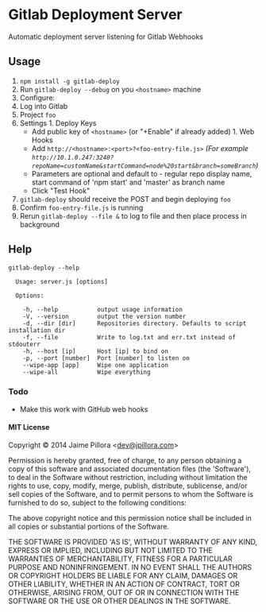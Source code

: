 Gitlab Deployment Server
==============

Automatic deployment server listening for Gitlab Webhooks

## Usage

1. `npm install -g gitlab-deploy`
1. Run `gitlab-deploy --debug` on you `<hostname>` machine
1. Configure:
  1. Log into Gitlab
  1. Project `foo`
  1. Settings
    1. Deploy Keys
      * Add public key of `<hostname>` (or "+Enable" if already added)
    1. Web Hooks
      * Add `http://<hostname>:<port>?<foo-entry-file.js>` *(For example `http://10.1.0.247:3240?repoName=customName&startCommand=node%20start&branch=someBranch`)*
      * Parameters are optional and default to - regular repo display name, start command of 'npm start' and 'master' as branch name
      * Click "Test Hook"
1. `gitlab-deploy` should receive the POST and begin deploying `foo`
1. Confirm `foo-entry-file.js` is running
1. Rerun `gitlab-deploy --file &` to log to file and then place process in background

## Help

```
gitlab-deploy --help
```
```
  Usage: server.js [options]

  Options:

    -h, --help           output usage information
    -V, --version        output the version number
    -d, --dir [dir]      Repositories directory. Defaults to script installation dir
    -f, --file           Write to log.txt and err.txt instead of stdouterr
    -h, --host [ip]      Host [ip] to bind on
    -p, --port [number]  Port [number] to listen on
    --wipe-app [app]     Wipe one application
    --wipe-all           Wipe everything
```

### Todo

* Make this work with GitHub web hooks

#### MIT License

Copyright © 2014 Jaime Pillora &lt;dev@jpillora.com&gt;

Permission is hereby granted, free of charge, to any person obtaining
a copy of this software and associated documentation files (the
'Software'), to deal in the Software without restriction, including
without limitation the rights to use, copy, modify, merge, publish,
distribute, sublicense, and/or sell copies of the Software, and to
permit persons to whom the Software is furnished to do so, subject to
the following conditions:

The above copyright notice and this permission notice shall be
included in all copies or substantial portions of the Software.

THE SOFTWARE IS PROVIDED 'AS IS', WITHOUT WARRANTY OF ANY KIND,
EXPRESS OR IMPLIED, INCLUDING BUT NOT LIMITED TO THE WARRANTIES OF
MERCHANTABILITY, FITNESS FOR A PARTICULAR PURPOSE AND NONINFRINGEMENT.
IN NO EVENT SHALL THE AUTHORS OR COPYRIGHT HOLDERS BE LIABLE FOR ANY
CLAIM, DAMAGES OR OTHER LIABILITY, WHETHER IN AN ACTION OF CONTRACT,
TORT OR OTHERWISE, ARISING FROM, OUT OF OR IN CONNECTION WITH THE
SOFTWARE OR THE USE OR OTHER DEALINGS IN THE SOFTWARE.


